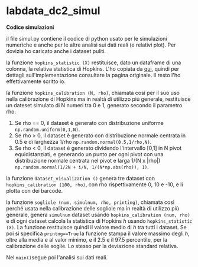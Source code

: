 # labdata_dc2_simul
**Codice simulazioni**

il file simul.py contiene il codice di python usato per le simulazioni numeriche e anche per le altre analisi sui dati reali (e relativi plot). Per dovizia ho caricato anche i dataset puliti.

la funzione ``hopkins_statistic (X)`` restituisce, dato un dataframe di una colonna, la relativa statistica di Hopkins. L'ho copiata da [qui](https://github.com/prathmachowksey/Hopkins-Statistic-Clustering-Tendency/blob/master/.ipynb_checkpoints/Hopkins-Statistic-Clustering-Tendency-checkpoint.ipynb), quindi per dettagli sull'implementazione consultare la pagina originale. Il resto l'ho effettivamente scritto io.

la funzione ``hopkins_calibration (N, rho)``, chiamata così per il suo uso nella calibrazione di Hopkins ma in realtà di utilizzo più generale, restituisce un dateset simulato di N numeri tra 0 e 1, generato secondo il parametro rho:

1. Se rho == 0, il dataset è generato con distribuzione uniforme ``np.random.uniform(0,1,N)``.
2. Se rho > 0, il dataset è generato con distribuzione normale centrata in 0.5 e di larghezza 1/rho ``np.random.normal(0.5,1/rho,N)``.
3. Se rho < 0, il dataset è generato dividendo l'intervallo [0,1] in N pivot equidistanziati, e generando un punto per ogni pivot con una distribuzione normale centrata nel pivot e larga 1/(N x |rho|) ``np.random.normal(1/2N + i/N, 1/(N*np.abs(rho)), 1)``.

la funzione ``dataset_visualization ()`` genera tre dataset con ``hopkins_calibration (100, rho)``, con rho rispettivamente 0, 10 e -10, e li plotta con dei barcode.

la funzione ``sogliole (num, simulnum, rho, printing)``, chiamata così perché usata nella calibrazione delle sogliole ma in realtà di utilizzo più generale, genera ``simulnum`` dataset usando ``hopkins_calibration (num, rho)`` e di ogni dataset calcola la statistica di Hopkins *h* usando ``hopkins_statistic (X)``. La funzione restituisce quindi il valore medio di *h* tra tutti i dataset. Se poi si specifica ``printng==True`` la funzione stampa il valore massimo degli *h*, oltre alla media e al valor minimo, e il 2.5 e il 97.5 percentile, per la calibrazione delle soglie. Lo stesso per la deviazione standard relativa.

Nel ``main()``segue poi l'analisi sui dati reali.
